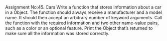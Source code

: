 Assignment No:45. Cars
Write a function that stores information about a car in a Object.
The function should always receive a manufacturer and a model name. It should then accept an arbitrary number of keyword arguments. Call the function with the required information and two other name-value pairs, such as a color or an optional feature. 
Print the Object that’s returned to make sure all the information was stored correctly.



